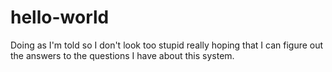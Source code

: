 # hello-world
Doing as I'm told so I don't look too stupid
really hoping that I can figure out the answers to the questions I have about this system.
